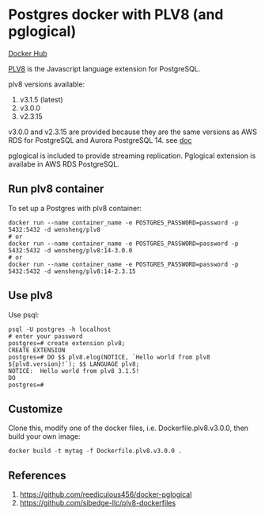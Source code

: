 # Postgres docker with PLV8 (and pglogical)

[Docker Hub](https://hub.docker.com/r/wensheng/plv8)

[PLV8](https://plv8.github.io/) is the Javascript language extension for PostgreSQL.

plv8 versions available:

1. v3.1.5 (latest)
1. v3.0.0
1. v2.3.15

v3.0.0 and v2.3.15 are provided because they are the same versions as AWS RDS for PostgreSQL and Aurora PostgreSQL 14. see [doc](https://docs.aws.amazon.com/AmazonRDS/latest/AuroraPostgreSQLReleaseNotes/AuroraPostgreSQL.Extensions.html)

pglogical is included to provide streaming replication.  Pglogical extension is availabe in AWS RDS PostgreSQL.

## Run plv8 container

To set up a Postgres with plv8 container:

    docker run --name container_name -e POSTGRES_PASSWORD=password -p 5432:5432 -d wensheng/plv8
    # or
    docker run --name container_name -e POSTGRES_PASSWORD=password -p 5432:5432 -d wensheng/plv8:14-3.0.0
    # or
    docker run --name container_name -e POSTGRES_PASSWORD=password -p 5432:5432 -d wensheng/plv8:14-2.3.15

## Use plv8

Use psql:

    psql -U postgres -h localhost
    # enter your password
    postgres=# create extension plv8;
    CREATE EXTENSION
    postgres=# DO $$ plv8.elog(NOTICE, `Hello world from plv8 ${plv8.version}!`); $$ LANGUAGE plv8;
    NOTICE:  Hello world from plv8 3.1.5!
    DO
    postgres=#

## Customize

Clone this, modify one of the docker files, i.e. Dockerfile.plv8.v3.0.0, then build your own image:

    docker build -t mytag -f Dockerfile.plv8.v3.0.0 .

## References

1. https://github.com/reediculous456/docker-pglogical
1. https://github.com/sibedge-llc/plv8-dockerfiles
